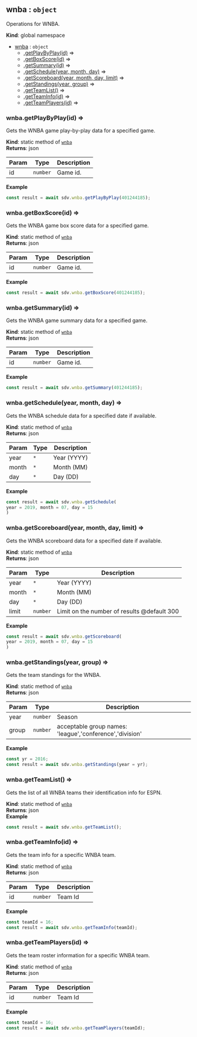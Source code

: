<a name="wnba"></a>

## wnba : <code>object</code>
Operations for WNBA.

**Kind**: global namespace  

* [wnba](#wnba) : <code>object</code>
    * [.getPlayByPlay(id)](#wnba.getPlayByPlay) ⇒
    * [.getBoxScore(id)](#wnba.getBoxScore) ⇒
    * [.getSummary(id)](#wnba.getSummary) ⇒
    * [.getSchedule(year, month, day)](#wnba.getSchedule) ⇒
    * [.getScoreboard(year, month, day, limit)](#wnba.getScoreboard) ⇒
    * [.getStandings(year, group)](#wnba.getStandings) ⇒
    * [.getTeamList()](#wnba.getTeamList) ⇒
    * [.getTeamInfo(id)](#wnba.getTeamInfo) ⇒
    * [.getTeamPlayers(id)](#wnba.getTeamPlayers) ⇒

<a name="wnba.getPlayByPlay"></a>

### wnba.getPlayByPlay(id) ⇒
Gets the WNBA game play-by-play data for a specified game.

**Kind**: static method of [<code>wnba</code>](#wnba)  
**Returns**: json  

| Param | Type | Description |
| --- | --- | --- |
| id | <code>number</code> | Game id. |

**Example**  
```js
const result = await sdv.wnba.getPlayByPlay(401244185);
```
<a name="wnba.getBoxScore"></a>

### wnba.getBoxScore(id) ⇒
Gets the WNBA game box score data for a specified game.

**Kind**: static method of [<code>wnba</code>](#wnba)  
**Returns**: json  

| Param | Type | Description |
| --- | --- | --- |
| id | <code>number</code> | Game id. |

**Example**  
```js
const result = await sdv.wnba.getBoxScore(401244185);
```
<a name="wnba.getSummary"></a>

### wnba.getSummary(id) ⇒
Gets the WNBA game summary data for a specified game.

**Kind**: static method of [<code>wnba</code>](#wnba)  
**Returns**: json  

| Param | Type | Description |
| --- | --- | --- |
| id | <code>number</code> | Game id. |

**Example**  
```js
const result = await sdv.wnba.getSummary(401244185);
```
<a name="wnba.getSchedule"></a>

### wnba.getSchedule(year, month, day) ⇒
Gets the WNBA schedule data for a specified date if available.

**Kind**: static method of [<code>wnba</code>](#wnba)  
**Returns**: json  

| Param | Type | Description |
| --- | --- | --- |
| year | <code>\*</code> | Year (YYYY) |
| month | <code>\*</code> | Month (MM) |
| day | <code>\*</code> | Day (DD) |

**Example**  
```js
const result = await sdv.wnba.getSchedule(year = 2019, month = 07, day = 15)
```
<a name="wnba.getScoreboard"></a>

### wnba.getScoreboard(year, month, day, limit) ⇒
Gets the WNBA scoreboard data for a specified date if available.

**Kind**: static method of [<code>wnba</code>](#wnba)  
**Returns**: json  

| Param | Type | Description |
| --- | --- | --- |
| year | <code>\*</code> | Year (YYYY) |
| month | <code>\*</code> | Month (MM) |
| day | <code>\*</code> | Day (DD) |
| limit | <code>number</code> | Limit on the number of results @default 300 |

**Example**  
```js
const result = await sdv.wnba.getScoreboard(year = 2019, month = 07, day = 15)
```
<a name="wnba.getStandings"></a>

### wnba.getStandings(year, group) ⇒
Gets the team standings for the WNBA.

**Kind**: static method of [<code>wnba</code>](#wnba)  
**Returns**: json  

| Param | Type | Description |
| --- | --- | --- |
| year | <code>number</code> | Season |
| group | <code>number</code> | acceptable group names: 'league','conference','division' |

**Example**  
```js
const yr = 2016;const result = await sdv.wnba.getStandings(year = yr);
```
<a name="wnba.getTeamList"></a>

### wnba.getTeamList() ⇒
Gets the list of all WNBA teams their identification info for ESPN.

**Kind**: static method of [<code>wnba</code>](#wnba)  
**Returns**: json  
**Example**  
```js
const result = await sdv.wnba.getTeamList();
```
<a name="wnba.getTeamInfo"></a>

### wnba.getTeamInfo(id) ⇒
Gets the team info for a specific WNBA team.

**Kind**: static method of [<code>wnba</code>](#wnba)  
**Returns**: json  

| Param | Type | Description |
| --- | --- | --- |
| id | <code>number</code> | Team Id |

**Example**  
```js
const teamId = 16;const result = await sdv.wnba.getTeamInfo(teamId);
```
<a name="wnba.getTeamPlayers"></a>

### wnba.getTeamPlayers(id) ⇒
Gets the team roster information for a specific WNBA team.

**Kind**: static method of [<code>wnba</code>](#wnba)  
**Returns**: json  

| Param | Type | Description |
| --- | --- | --- |
| id | <code>number</code> | Team Id |

**Example**  
```js
const teamId = 16;const result = await sdv.wnba.getTeamPlayers(teamId);
```
